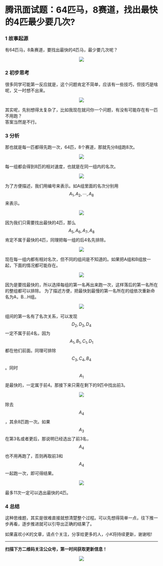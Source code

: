 # 腾讯面试题：64匹马，8赛道，找出最快的4匹最少要几次?

### 1 故事起源
有64匹马，8条赛道，要找出最快的4匹马，最少要几次呢？
<div align=center><img src="img-赛马/p-1-1.jpg" style="max-height: 300px;"></div>

### 2 初步思考
很多同学可能第一反应就是，这个问题肯定不简单，应该有一些技巧，但技巧是啥呢，又一时想不出来。
<div align=center><img src="img-赛马/p-2-1.jpg" style="max-height: 300px;"></div>

其实呢，先别想得太复杂了，比如我现在就问你一个问题，有没有可能存在有一匹不用跑？  
答案当然是不行。

### 3 分析 
那也就是每一匹都得先跑一次，64匹，8个赛道，那就先分8组跑8次。
<div align=center><img src="img-赛马/p-2-2.jpg" style="max-height: 300px;"></div>

每一组都会得到8匹的相对速度，也就是在同一组内的名次。
<div align=center><img src="img-赛马/p-2-3.jpg" style="max-height: 300px;"></div>

为了方便描述，我们用编号来表示。如A组里面的名次分别用$$A_1,A_2,\cdots,A_8$$来表示。
<div align=center><img src="img-赛马/p-2-4.jpg" style="max-height: 300px;"></div>

因为我们只需要找出最快的4匹，那么$$A_5,A_6,A_7,A_8$$肯定不属于最快的4匹，同理把每一组的后4名先排除。
<div align=center><img src="img-赛马/p-2-5.jpg" style="max-height: 300px;"></div>

现在每一组内都有相对名次，但不同的组间是不知道的。如果把A组和B组放一起，下面的情况都可能存在。
<div align=center><img src="img-赛马/p-2-6.jpg" style="max-height: 300px;"></div>

因为是要找最快的，所以选择每组的第一名再出来跑一次，这样落后的第一名所在的整组都可以排除。  为了描述方便，把最快到最慢的第一名所在的组依次重新命名为A，B...H组。
<div align=center><img src="img-赛马/p-2-7.jpg" style="max-height: 300px;"></div>

组间的第一名有了名次关系，可以发现$$D_2,D_3,D_4$$一定不属于前4名，因为$$A_1,B_1,C_1,D_1$$都在他们前面。同理可排除$$C_3,C_4,B_4$$。同时$$A_1$$是最快的，一定属于前4。那接下来只需在剩下的9匹中找出前3。
<div align=center><img src="img-赛马/p-2-8.jpg" style="max-height: 300px;"></div>

除去$$A_4$$，其余8匹跑一次。如果$$A_3$$在第3名或者更后，那说明已经选出了前3名，$$A_4$$也不用再跑了，否则再取前3和$$A_4$$一起跑一次，即可得结果。
<div align=center><img src="img-赛马/p-2-9.jpg" style="max-height: 300px;"></div>

最多11次一定可以选出最快的4匹。

### 4 总结
这种思维题，其实是很难直接就想清楚整个过程。可以先想得简单一点，往下推一步再看，逐步推进就可以引导出正确的结果了。

如果喜欢小K的文章，请点个关注，分享给更多的人，小K将持续更新，谢谢啦!

---
**扫描下方二维码关注公众号，第一时间获取更新信息！**  
<div align=center><img src="../../../qrcode.gif" style="max-height: 300px;"></div> 